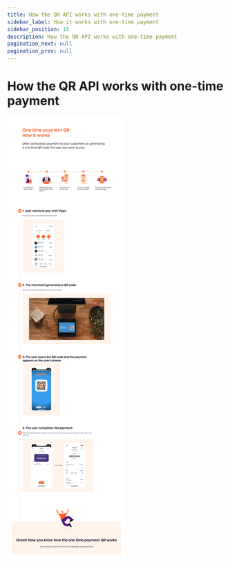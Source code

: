 ```yaml
---
title: How the QR API works with one-time payment
sidebar_label: How it works with one-time payment
sidebar_position: 15
description: How the QR API works with one-time payment
pagination_next: null
pagination_prev: null
---
```


# How the QR API works with one-time payment

![OneTimePayment QR how it works](images/one-time-payment-qr-how-it-works.png)
